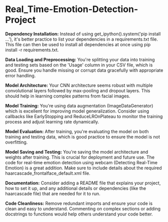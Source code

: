# Real_Time-Emotion-Detection-Project

**Dependency Installation:** 
Instead of using get_ipython().system('pip install ...'), it's better practice to list your dependencies in a requirements.txt file. This file can then be used to install all dependencies at once using pip install -r requirements.txt.

**Data Loading and Preprocessing:**
You're splitting your data into training and testing sets based on the 'Usage' column in your CSV file, which is good.
Ensure you handle missing or corrupt data gracefully with appropriate error handling.

**Model Architecture:**
Your CNN architecture seems robust with multiple convolutional layers followed by max-pooling and dropout layers. This should help in learning complex patterns from facial images.

**Model Training:**
You're using data augmentation (ImageDataGenerator) which is excellent for improving model generalization.
Consider using callbacks like EarlyStopping and ReduceLROnPlateau to monitor the training process and adjust learning rate dynamically.

**Model Evaluation:**
After training, you're evaluating the model on both training and testing data, which is good practice to ensure the model is not overfitting.

**Model Saving and Testing:**
You're saving the model architecture and weights after training. This is crucial for deployment and future use.
The code for real-time emotion detection using webcam (Detecting Real-Time Emotion) is a great addition. Make sure to include details about the required haarcascade_frontalface_default.xml file.

**Documentation:**
Consider adding a README file that explains your project, how to set it up, and any additional details or dependencies (like the haarcascade file) that are needed for it to run.

**Code Cleanliness:**
Remove redundant imports and ensure your code is clean and easy to understand.
Commenting on complex sections or adding docstrings to functions would help others understand your code better.
